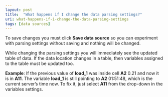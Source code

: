 ```yaml
---
layout: post
title:  "What happens if I change the data parsing settings?"
uri: what-happens-if-i-change-the-data-parsing-settings
tags: [data sources]
---
```


To save changes you must click **Save data source** so you can experiment with parsing settings without saving and nothing will be changed.

<!--more-->

While changing the parsing settings you will immediately see the updated table of data. If the data location changes in a table, then variables assigned to the table must be updated too.

**Example**: If the previous value of **load_1** was inside cell **A2** 0.21 and now it is in **A11**. The variable **load\_1** is still pointing to **A2** 01:51:48, which is the current server’s time now. To fix it, just select **A11** from the drop-down in the variables settings.
